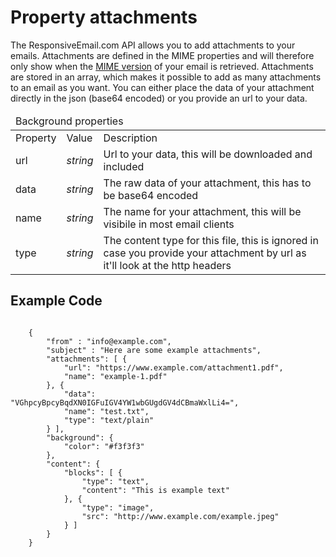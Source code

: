 # Property attachments

The ResponsiveEmail.com API allows you to add attachments to your emails. Attachments
are defined in the MIME properties and will therefore only show when the
<a href="/support/api/get-template-mime" title="API method to get MIME version">MIME version</a> 
of your email is retrieved. Attachments are stored in an array, which makes
it possible to add as many attachments to an email as you want. You can either place
the data of your attachment directly in the json (base64 encoded) or you provide an url
to your data.

<table class="info">
    <thead>
        <tr>
            <td colspan="3">Background properties</td>
        </tr>
    </thead>
    <tbody>
        <tr class="thead">
            <td>Property</td>
            <td>Value</td>
            <td>Description</td>
        </tr>
        <tr>
            <td>url</td>
            <td><em>string</em></td>
            <td>Url to your data, this will be downloaded and included</td>
        </tr>
        <tr>
            <td>data</td>
            <td><em>string</em></td>
            <td>The raw data of your attachment, this has to be base64 encoded</td>
        </tr>
        <tr>
            <td>name</td>
            <td><em>string</em></td>
            <td>The name for your attachment, this will be visibile in most email clients</td>
        </tr>
        <tr>
            <td>type</td>
            <td><em>string</em></td>
            <td>The content type for this file, this is ignored in case you provide your attachment by url as it'll look at the http headers</td>
        </tr>
    </tbody>
</table>

## Example Code
<pre><code>
    {
        "from" : "info@example.com",
        "subject" : "Here are some example attachments",
        "attachments": [ {
            "url": "https://www.example.com/attachment1.pdf",
            "name": "example-1.pdf"
        }, {
            "data": "VGhpcyBpcyBqdXN0IGFuIGV4YW1wbGUgdGV4dCBmaWxlLi4=",
            "name": "test.txt",
            "type": "text/plain"
        } ],
        "background": {
            "color": "#f3f3f3"
        },
        "content": {
            "blocks": [ {
                "type": "text",
                "content": "This is example text"
            }, {
                "type": "image",
                "src": "http://www.example.com/example.jpeg"
            } ]
        }
    }
</code></pre>
